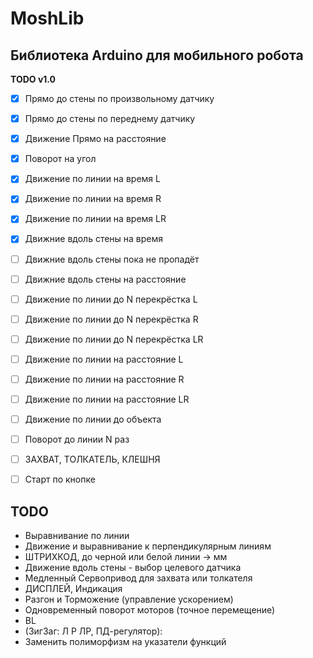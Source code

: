 # MoshLib

## Библиотека Arduino для мобильного робота

**TODO v1.0**

- [x] Прямо до стены по произвольному датчику
- [x] Прямо до стены по переднему датчику

- [x] Движение Прямо на расстояние
- [x] Поворот на угол

- [x] Движение по линии на время    L
- [x] Движение по линии на время    R
- [x] Движение по линии на время    LR

- [x] Движние вдоль стены на время
- [ ] Движние вдоль стены пока не пропадёт
- [ ] Движние вдоль стены на расстояние

- [ ] Движение по линии до N перекрёстка L
- [ ] Движение по линии до N перекрёстка R
- [ ] Движение по линии до N перекрёстка LR

- [ ] Движение по линии на расстояние    L
- [ ] Движение по линии на расстояние    R
- [ ] Движение по линии на расстояние    LR

- [ ] Движение по линии до объекта
- [ ] Поворот до линии N раз

- [ ] ЗАХВАТ, ТОЛКАТЕЛЬ, КЛЕШНЯ
- [ ] Старт по кнопке

## TODO

- Выравнивание по линии
- Движение и выравнивание к перпендикулярным линиям
- ШТРИХКОД, до черной или белой линии -> мм
- Движение вдоль стены - выбор целевого датчика
- Медленный Сервопривод для захвата или толкателя
- ДИСПЛЕЙ, Индикация
- Разгон и Торможение (управление ускорением)
- Одновременный поворот моторов (точное перемещение)
- BL
- (ЗигЗаг: Л Р ЛР, ПД-регулятор):
- Заменить полиморфизм на указатели функций
